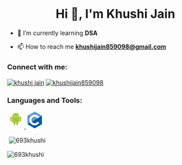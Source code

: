 <h1 align="center">Hi 👋, I'm Khushi Jain</h1>


- 🌱 I’m currently learning **DSA**

- 📫 How to reach me **khushijain859098@gmail.com**

<h3 align="left">Connect with me:</h3>
<p align="left">
<a href="https://linkedin.com/in/khushi jain" target="blank"><img align="center" src="https://raw.githubusercontent.com/rahuldkjain/github-profile-readme-generator/master/src/images/icons/Social/linked-in-alt.svg" alt="khushi jain" height="30" width="40" /></a>
<a href="https://www.hackerrank.com/khushijain859098" target="blank"><img align="center" src="https://raw.githubusercontent.com/rahuldkjain/github-profile-readme-generator/master/src/images/icons/Social/hackerrank.svg" alt="khushijain859098" height="30" width="40" /></a>
</p>

<h3 align="left">Languages and Tools:</h3>
<p align="left"> <a href="https://developer.android.com" target="_blank" rel="noreferrer"> <img src="https://raw.githubusercontent.com/devicons/devicon/master/icons/android/android-original-wordmark.svg" alt="android" width="40" height="40"/> </a> <a href="https://www.cprogramming.com/" target="_blank" rel="noreferrer"> <img src="https://raw.githubusercontent.com/devicons/devicon/master/icons/c/c-original.svg" alt="c" width="40" height="40"/> </a> </p>

<p>&nbsp;<img align="center" src="https://github-readme-stats.vercel.app/api?username=693khushi&show_icons=true&locale=en" alt="693khushi" /></p>

<p><img align="center" src="https://github-readme-streak-stats.herokuapp.com/?user=693khushi&" alt="693khushi" /></p
